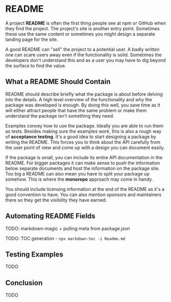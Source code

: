 # README

A project **README** is often the first thing people see at npm or GitHub when they find the project. The project's site is another entry point. Sometimes these use the same content or sometimes you might design a separate landing page for the site.

A good README can "sell" the project to a potential user. A badly written one can scare users away even if the functionality is solid. Sometimes the developers don't understand this and as a user you may have to dig beyond the surface to find the value.

## What a README Should Contain

README should describe briefly what the package is about before delving into the details. A high level overview of the functionality and why the package was developed is enough. By doing this well, you save time as it will either attract people that have the same problem or make them understand the package isn't something they need.

Examples convey how to use the package. Ideally you are able to run them as tests. Besides making sure the examples work, this is also a rough way of **acceptance testing**. It's a good idea to start designing a package by writing the README. This forces you to think about the API carefully from the user point of view and come up with a design you can document easily.

If the package is small, you can include its entire API documentation in the README. For bigger packages it can make sense to push the information below separate documents and host the information on the package site. Too big a README can also mean you have to split your package up somehow. This is where the **monorepo** approach may come in handy.

You should include licensing information at the end of the README as it's a good convention to have. You can also mention sponsors and maintainers there so they get the visibility they have earned.

## Automating README Fields

TODO: markdown-magic + pulling meta from package.json

TODO: TOC generation - `npx markdown-toc -i Readme.md`

## Testing Examples

TODO

## Conclusion

TODO
